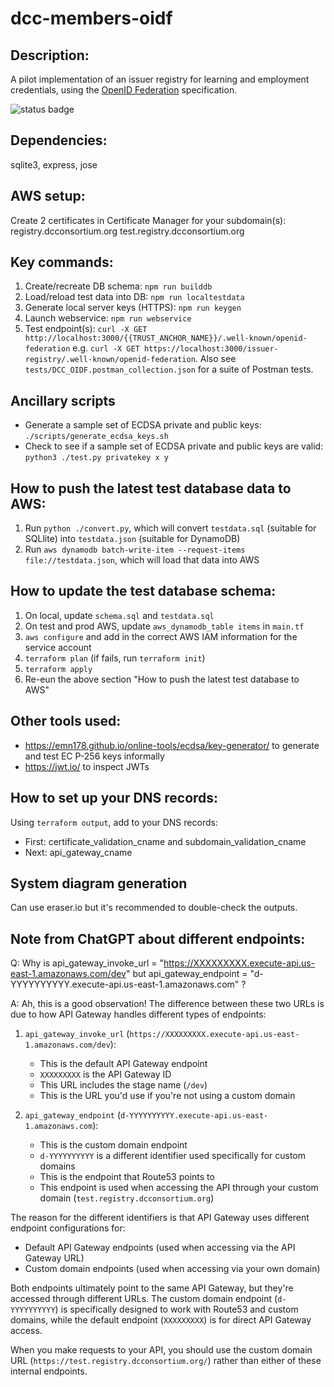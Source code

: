 # dcc-members-oidf

## Description:

A pilot implementation of an issuer registry for learning and employment credentials, using the [OpenID Federation](https://openid.net/specs/openid-federation-1_0.html) specification.

![status badge](https://github.com/digitalcredentials/dcc-members-oidf/actions/workflows/apitests.yml/badge.svg)

## Dependencies:

sqlite3, express, jose

## AWS setup:

Create 2 certificates in Certificate Manager for your subdomain(s):
registry.dcconsortium.org
test.registry.dcconsortium.org

## Key commands:

1. Create/recreate DB schema: `npm run builddb`
2. Load/reload test data into DB: `npm run localtestdata`
3. Generate local server keys (HTTPS): `npm run keygen`
4. Launch webservice: `npm run webservice`
5. Test endpoint(s): `curl -X GET http://localhost:3000/{{TRUST_ANCHOR_NAME}}/.well-known/openid-federation` e.g. `curl -X GET https://localhost:3000/issuer-registry/.well-known/openid-federation`. Also see `tests/DCC_OIDF.postman_collection.json` for a suite of Postman tests.

## Ancillary scripts

- Generate a sample set of ECDSA private and public keys: `./scripts/generate_ecdsa_keys.sh`
- Check to see if a sample set of ECDSA private and public keys are valid: `python3 ./test.py privatekey x y`

## How to push the latest test database data to AWS:

1. Run `python ./convert.py`, which will convert `testdata.sql` (suitable for SQLlite) into `testdata.json` (suitable for DynamoDB)
2. Run `aws dynamodb batch-write-item --request-items file://testdata.json`, which will load that data into AWS

## How to update the test database schema:

1. On local, update `schema.sql` and `testdata.sql`
2. On test and prod AWS, update `aws_dynamodb_table items` in `main.tf`
3. `aws configure` and add in the correct AWS IAM information for the service account
4. `terraform plan` (if fails, run `terraform init`)
5. `terraform apply`
6. Re-eun the above section "How to push the latest test database to AWS"

## Other tools used:

- https://emn178.github.io/online-tools/ecdsa/key-generator/ to generate and test EC P-256 keys informally
- https://jwt.io/ to inspect JWTs




## How to set up your DNS records:

Using `terraform output`, add to your DNS records:
- First: certificate_validation_cname and subdomain_validation_cname
- Next: api_gateway_cname


## System diagram generation

Can use eraser.io but it's recommended to double-check the outputs.


## Note from ChatGPT about different endpoints:

Q: Why is api_gateway_invoke_url = "https://XXXXXXXXX.execute-api.us-east-1.amazonaws.com/dev" but api_gateway_endpoint   = "d-YYYYYYYYYY.execute-api.us-east-1.amazonaws.com" ?

A: 
Ah, this is a good observation! The difference between these two URLs is due to how API Gateway handles different types of endpoints:

1. `api_gateway_invoke_url` (`https://XXXXXXXXX.execute-api.us-east-1.amazonaws.com/dev`):
   - This is the default API Gateway endpoint
   - `XXXXXXXXX` is the API Gateway ID
   - This URL includes the stage name (`/dev`)
   - This is the URL you'd use if you're not using a custom domain

2. `api_gateway_endpoint` (`d-YYYYYYYYYY.execute-api.us-east-1.amazonaws.com`):
   - This is the custom domain endpoint
   - `d-YYYYYYYYYY` is a different identifier used specifically for custom domains
   - This is the endpoint that Route53 points to
   - This endpoint is used when accessing the API through your custom domain (`test.registry.dcconsortium.org`)

The reason for the different identifiers is that API Gateway uses different endpoint configurations for:
- Default API Gateway endpoints (used when accessing via the API Gateway URL)
- Custom domain endpoints (used when accessing via your own domain)

Both endpoints ultimately point to the same API Gateway, but they're accessed through different URLs. The custom domain endpoint (`d-YYYYYYYYYY`) is specifically designed to work with Route53 and custom domains, while the default endpoint (`XXXXXXXXX`) is for direct API Gateway access.

When you make requests to your API, you should use the custom domain URL (`https://test.registry.dcconsortium.org/`) rather than either of these internal endpoints.
